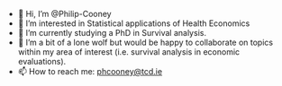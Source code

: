 - 👋 Hi, I’m @Philip-Cooney
- 👀 I’m interested in Statistical applications of Health Economics
- 🌱 I’m currently studying a PhD in Survival analysis.
- 💞️ I’m a bit of a lone wolf but would be happy to collaborate on topics within my area of interest (i.e. survival analysis in economic evaluations).
- 📫 How to reach me: phcooney@tcd.ie

<!---
Philip-Cooney/Philip-Cooney is a ✨ special ✨ repository because its `README.md` (this file) appears on your GitHub profile.
You can click the Preview link to take a look at your changes.
--->
